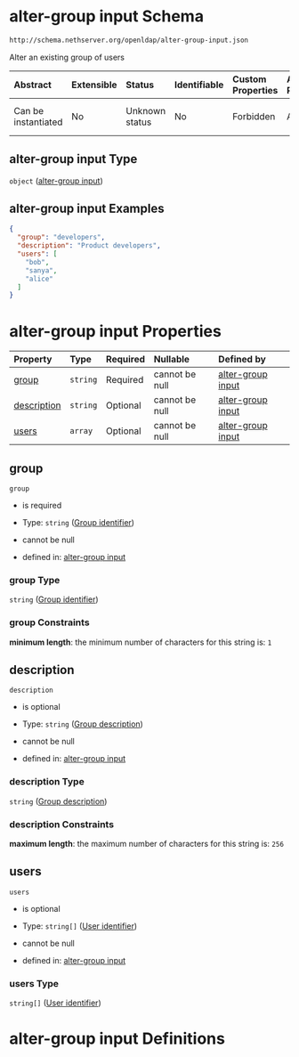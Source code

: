 # alter-group input Schema

```txt
http://schema.nethserver.org/openldap/alter-group-input.json
```

Alter an existing group of users

| Abstract            | Extensible | Status         | Identifiable | Custom Properties | Additional Properties | Access Restrictions | Defined In                                                                       |
| :------------------ | :--------- | :------------- | :----------- | :---------------- | :-------------------- | :------------------ | :------------------------------------------------------------------------------- |
| Can be instantiated | No         | Unknown status | No           | Forbidden         | Allowed               | none                | [alter-group-input.json](openldap/alter-group-input.json "open original schema") |

## alter-group input Type

`object` ([alter-group input](alter-group-input.md))

## alter-group input Examples

```json
{
  "group": "developers",
  "description": "Product developers",
  "users": [
    "bob",
    "sanya",
    "alice"
  ]
}
```

# alter-group input Properties

| Property                    | Type     | Required | Nullable       | Defined by                                                                                                                                                    |
| :-------------------------- | :------- | :------- | :------------- | :------------------------------------------------------------------------------------------------------------------------------------------------------------ |
| [group](#group)             | `string` | Required | cannot be null | [alter-group input](alter-group-input-properties-group-identifier.md "http://schema.nethserver.org/openldap/alter-group-input.json#/properties/group")        |
| [description](#description) | `string` | Optional | cannot be null | [alter-group input](alter-group-input-properties-group-description.md "http://schema.nethserver.org/openldap/alter-group-input.json#/properties/description") |
| [users](#users)             | `array`  | Optional | cannot be null | [alter-group input](alter-group-input-properties-group-members.md "http://schema.nethserver.org/openldap/alter-group-input.json#/properties/users")           |

## group



`group`

*   is required

*   Type: `string` ([Group identifier](alter-group-input-properties-group-identifier.md))

*   cannot be null

*   defined in: [alter-group input](alter-group-input-properties-group-identifier.md "http://schema.nethserver.org/openldap/alter-group-input.json#/properties/group")

### group Type

`string` ([Group identifier](alter-group-input-properties-group-identifier.md))

### group Constraints

**minimum length**: the minimum number of characters for this string is: `1`

## description



`description`

*   is optional

*   Type: `string` ([Group description](alter-group-input-properties-group-description.md))

*   cannot be null

*   defined in: [alter-group input](alter-group-input-properties-group-description.md "http://schema.nethserver.org/openldap/alter-group-input.json#/properties/description")

### description Type

`string` ([Group description](alter-group-input-properties-group-description.md))

### description Constraints

**maximum length**: the maximum number of characters for this string is: `256`

## users



`users`

*   is optional

*   Type: `string[]` ([User identifier](alter-group-input-properties-group-members-user-identifier.md))

*   cannot be null

*   defined in: [alter-group input](alter-group-input-properties-group-members.md "http://schema.nethserver.org/openldap/alter-group-input.json#/properties/users")

### users Type

`string[]` ([User identifier](alter-group-input-properties-group-members-user-identifier.md))

# alter-group input Definitions
